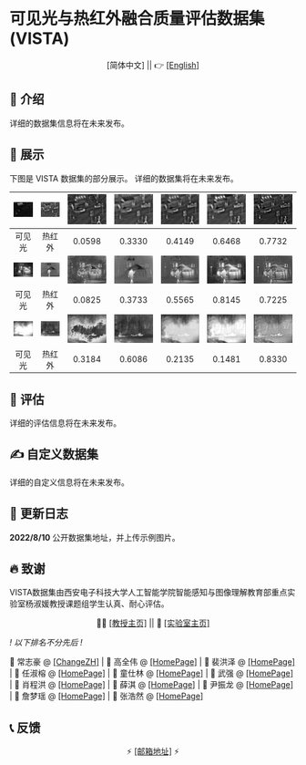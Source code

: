 # 可见光与热红外融合质量评估数据集 (VISTA) 



</div>

<!--中/英 文档切换-->

<div align="center">

[简体中文] || 👉 [[English]](README.md)

</div>



## 📝 介绍

详细的数据集信息将在未来发布。

## 📌 展示

下图是 VISTA 数据集的部分展示。 详细的数据集将在未来发布。

|           ![](demo/Vis/2.jpg)            |           ![](demo/Inf/2.jpg)            |           ![](demo/CBF/2.jpg)            |           ![](demo/GTF/2.jpg)            |           ![](demo/NestFuse/2.jpg)            |           ![](demo/CNN/2.jpg)            |           ![](demo/MDLATLRR/2.jpg)            |
| :--------------------------------------: | :--------------------------------------: | :--------------------------------------: | :--------------------------------------: | :-------------------------------------------: | :--------------------------------------: | :-------------------------------------------: |
|                  可见光                  |                  热红外                  |                  0.0598                  |                  0.3330                  |                    0.4149                     |                  0.6468                  |                    0.7732                     |
|      ![](demo/Vis/Kaptein_1654.jpg)      |      ![](demo/Inf/Kaptein_1654.jpg)      |      ![](demo/CBF/Kaptein_1654.jpg)      |      ![](demo/GTF/Kaptein_1654.jpg)      |      ![](demo/NestFuse/Kaptein_1654.jpg)      |      ![](demo/CNN/Kaptein_1654.jpg)      |      ![](demo/MDLATLRR/Kaptein_1654.jpg)      |
|                  可见光                  |                  热红外                  |                  0.0825                  |                  0.3733                  |                    0.5565                     |                  0.8145                  |                    0.7225                     |
| ![](demo/Vis/soldier_behind_smoke_2.jpg) | ![](demo/Inf/soldier_behind_smoke_2.jpg) | ![](demo/CBF/soldier_behind_smoke_2.jpg) | ![](demo/GTF/soldier_behind_smoke_2.jpg) | ![](demo/NestFuse/soldier_behind_smoke_2.jpg) | ![](demo/CNN/soldier_behind_smoke_2.jpg) | ![](demo/MDLATLRR/soldier_behind_smoke_2.jpg) |
|                  可见光                  |                  热红外                  |                  0.3184                  |                  0.6086                  |                    0.2135                     |                  0.1481                  |                    0.8330                     |

## 🧰 评估

详细的评估信息将在未来发布。

## ✍ 自定义数据集

详细的自定义信息将在未来发布。

## 🔧 更新日志

**2022/8/10** 公开数据集地址，并上传示例图片。

## 🔥 致谢

VISTA数据集由西安电子科技大学人工智能学院智能感知与图像理解教育部重点实验室杨淑媛教授课题组学生认真、耐心评估。

</div>

<div align="center">


👩‍🏫 [[教授主页]](https://www.xidian.edu.cn/info/1020/3100.htm) || 🏫 [[实验室主页]](https://ipiu.xidian.edu.cn/)

</div>

*! 以下排名不分先后 !*

📍 常志豪 @ [[ChangeZH]](https://github.com/ChangeZH) | 📍 高全伟 @ [[HomePage]]() | 📍 裴洪泽 @ [[HomePage]]() | 📍 任淑榕 @ [[HomePage]]() | 📍 童仕林 @ [[HomePage]]() | 📍 武强 @ [[HomePage]]() | 📍 肖程洪 @ [[HomePage]]() | 📍 薛淇 @ [[HomePage]]() | 📍 尹振龙 @ [[HomePage]]() | 📍 詹梦瑶 @ [[HomePage]]() | 📍 张浩然 @ [[HomePage]]() 

## 📞 反馈

</div>

<div align="center">

⚡ [[邮箱地址]](403627774@qq.com) ⚡

</div>
